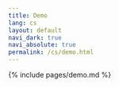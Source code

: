 ```yaml
---
title: Demo
lang: cs
layout: default
navi_dark: true
navi_absolute: true
permalink: /cs/demo.html
---
```


{% include pages/demo.md %}